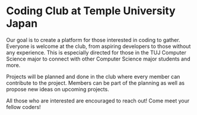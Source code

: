 # Coding Club at Temple University Japan

Our goal is to create a platform for those interested in coding to gather. Everyone is welcome at the club, from aspiring developers to those without any experience. This is especially directed for those in the TUJ Computer Science major to connect with other Computer Science major students and more.

Projects will be planned and done in the club where every member can contribute to the project. Members can be part of the planning as well as propose new ideas on upcoming projects.

All those who are interested are encouraged to reach out! Come meet your fellow coders!
